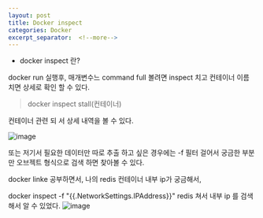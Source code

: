 ```yaml
---
layout: post
title: Docker inspect
categories: Docker
excerpt_separator:  <!--more-->
---
```


- docker inspect 란?

docker run 실행후, 매개변수느 command full 볼려면 inspect 치고 컨테이너 이름 치면 상세로 확인 할 수 있다.

> docker inspect stall(컨테이너)

컨테이너 관련 되 서 상세 내역을 볼 수 있다.

![image](https://user-images.githubusercontent.com/40929370/74098239-2f8a8080-4b59-11ea-824b-408a30f45686.png)

또는 저기서 필요한 데이터만 따로 추출 하고 싶은 경우에는 
-f 필터 걸어서 궁금한 부분만 오브젝트 형식으로 검색 하면 찾아볼 수 있다.

docker linke 공부하면서, 나의 redis 컨테이너 내부 ip가 궁금해서, 

docker inspect -f "{{.NetworkSettings.IPAddress}}" redis
쳐서 내부 ip 를 검색해서 알 수 있었다.
![image](https://user-images.githubusercontent.com/40929370/74098253-59dc3e00-4b59-11ea-8cb1-b144010cd1d7.png)
